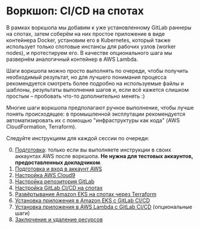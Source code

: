 # Воркшоп: CI/CD на спотах

В рамках воркшопа мы добавим к уже установленному GitLab раннеры на спотах, затем соберём на них простое приложение в виде контейнера Docker, установим его в Kubernetes, который также использует только спотовые инстансы для рабочих узлов (worker nodes), и протестируем его. В качестве опционального шага мы развернём аналогичный контейнер в AWS Lambda.

Шаги воркшопа можно просто выполнять по очереди, чтобы получить необходимый результат, но для лучшего понимания процесса рекомендуется смотреть более подробно на используемые файлы и шаблоны, результаты выполнения шагов и, если всё кажется слишком простым – пробовать что-то дополнительно менять :)

Многие шаги воркшопа предполагают ручное выполнение, чтобы лучше понять происходящее: в промышленной эксплутации рекомендуется автоматизировать их с помощью "инфраструктуры как кода" (AWS CloudFormation, Terraform).

Следуйте инструкциям для каждой сессии по очереди:

0. [Подготовка](./instructions/Section0.md): только если вы выполняете инструкции в своих аккаунтах AWS после воркшопа. **Не нужна для тестовых аккаунтов, предоставленных докладчиком**.
1. [Подготовка и вход в аккаунт AWS](./instructions/Section1.md)
2. [Настройка AWS Cloud9](./instructions/Section2.md)
3. [Настройка репозитория GitLab](./instructions/Section3.md)
4. [Настройка GitLab CI/CD на спотах](./instructions/Section4.md)
5. [Развёртывание Amazon EKS на спотах через Terraform](./instructions/Section5.md)
6. [Установка приложения в Amazon EKS с GitLab CI/CD](./instructions/Section6.md)
7. [Установка приложения в AWS Lambda с GitLab CI/CD](./instructions/Section7.md) (опциональные шаги)
8. [Заключение и удаление ресурсов](./instructions/Section8.md)